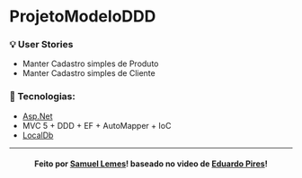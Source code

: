 # ProjetoModeloDDD

### :bulb: User Stories
- Manter Cadastro simples de Produto
- Manter Cadastro simples de Cliente

### :rocket: Tecnologias:
- [Asp.Net](https://dotnet.microsoft.com/apps/aspnet "ASP.NET")
- MVC 5 + DDD + EF + AutoMapper + IoC
- [LocalDb](https://docs.microsoft.com/pt-br/sql/database-engine/configure-windows/sql-server-express-localdb?view=sql-server-ver15 "LocalDb")

---

<h4 align="center">
    Feito por <a href="https://www.linkedin.com/in/samuel-de-moraes-lemes-a2a47321/" target="_blank">Samuel Lemes</a>!
    baseado no video de <a href="https://www.linkedin.com/in/pireseduardo/" target="_blank">Eduardo Pires</a>!
</h4>
